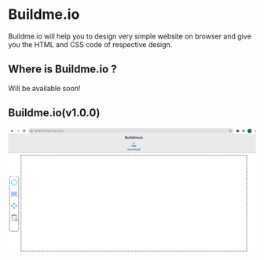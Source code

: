 
# Buildme.io

Buildme.io will help you to design very simple website on browser and give you the HTML and CSS code of respective design. 

## Where is Buildme.io ? 
 Will be available soon!

## Buildme.io(v1.0.0)

![App Screenshot](img/ss1.png)

  
